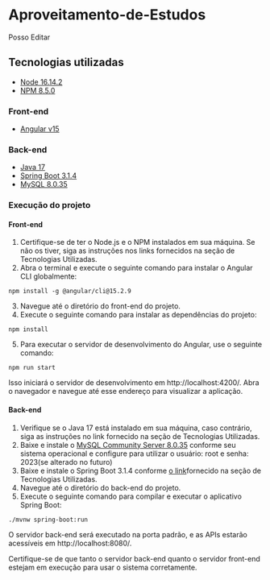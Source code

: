 # Aproveitamento-de-Estudos
Posso Editar

## Tecnologias utilizadas

- [Node 16.14.2](https://nodejs.org/dist/v16.14.2/)
- [NPM 8.5.0](https://docs.npmjs.com/downloading-and-installing-node-js-and-npm)

### Front-end

- [Angular v15](https://devdocs.io/angular~15/)

### Back-end

- [Java 17](https://download.oracle.com/java/17/archive/jdk-17.0.7_windows-x64_bin.exe)
- [Spring Boot 3.1.4](https://spring.io/projects/spring-boot)
- [MySQL 8.0.35](https://dev.mysql.com/downloads/installer/)


### Execução do projeto

#### Front-end

1. Certifique-se de ter o Node.js e o NPM instalados em sua máquina. Se não os tiver, siga as instruções nos links fornecidos na seção de Tecnologias Utilizadas.
2. Abra o terminal e execute o seguinte comando para instalar o Angular CLI globalmente:
```shell
npm install -g @angular/cli@15.2.9
```
3. Navegue até o diretório do front-end do projeto.
4. Execute o seguinte comando para instalar as dependências do projeto:
```shell
npm install
```
5. Para executar o servidor de desenvolvimento do Angular, use o seguinte comando:
```shell
npm run start
```
Isso iniciará o servidor de desenvolvimento em http://localhost:4200/. Abra o navegador e navegue até esse endereço para visualizar a aplicação.

#### Back-end
1. Verifique se o Java 17 está instalado em sua máquina, caso contrário, siga as instruções no link fornecido na seção de Tecnologias Utilizadas.
2. Baixe e instale o [MySQL Community Server 8.0.35](https://dev.mysql.com/downloads/installer/) conforme seu sistema operacional e configure para utilizar o usuário: root e senha: 2023(se alterado no futuro)
3. Baixe e instale o Spring Boot 3.1.4 conforme [o link]((https://spring.io/projects/spring-boot))fornecido na seção de Tecnologias Utilizadas.
4. Navegue até o diretório do back-end do projeto.
5. Execute o seguinte comando para compilar e executar o aplicativo Spring Boot:
```shell
./mvnw spring-boot:run
```
O servidor back-end será executado na porta padrão, e as APIs estarão acessíveis em http://localhost:8080/.

Certifique-se de que tanto o servidor back-end quanto o servidor front-end estejam em execução para usar o sistema corretamente.
